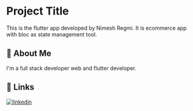 # Project Title

This is the flutter app developed by Nimesh Regmi. It is ecommerce app with bloc as state management tool.
## 🚀 About Me
I'm a full stack developer web and flutter developer.


## 🔗 Links

[![linkedin](https://img.shields.io/badge/linkedin-0A66C2?style=for-the-badge&logo=linkedin&logoColor=white)](https://www.linkedin.com/in/nimesh-regmi-699047218/)


